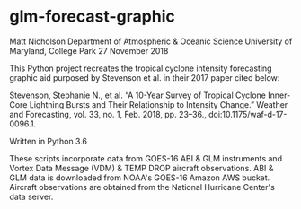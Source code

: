 # glm-forecast-graphic
Matt Nicholson
Department of Atmospheric & Oceanic Science
University of Maryland, College Park
27 November 2018

This Python project recreates the tropical cyclone intensity forecasting graphic aid purposed by Stevenson et al. in their 2017 paper cited below:

Stevenson, Stephanie N., et al. “A 10-Year Survey of Tropical Cyclone Inner-Core Lightning Bursts and Their Relationship to Intensity     Change.” Weather and Forecasting, vol. 33, no. 1, Feb. 2018, pp. 23–36., doi:10.1175/waf-d-17-0096.1.

Written in Python 3.6

These scripts incorporate data from GOES-16 ABI & GLM instruments and Vortex Data Message (VDM) & TEMP DROP aircraft observations. ABI & GLM data is downloaded from NOAA's GOES-16 Amazon AWS bucket. Aircraft observations are obtained from the National Hurricane Center's data server. 
